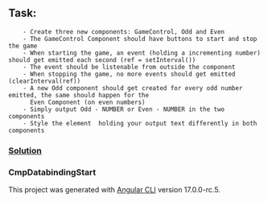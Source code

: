 ## Task: 
        - Create three new components: GameControl, Odd and Even
        - The GameControl Component should have buttons to start and stop the game
        - When starting the game, an event (holding a incrementing number) should get emitted each second (ref = setInterval())
        - The event should be listenable from outside the component
        - When stopping the game, no more events should get emitted (clearInterval(ref))
        - A new Odd component should get created for every odd number emitted, the same should happen for the 
          Even Component (on even numbers)
        - Simply output Odd - NUMBER or Even - NUMBER in the two components
        - Style the element  holding your output text differently in both components

### [Solution](https://ubiquitous-blini-fdbbb3.netlify.app)


### CmpDatabindingStart

This project was generated with [Angular CLI](https://github.com/angular/angular-cli) version 17.0.0-rc.5.

